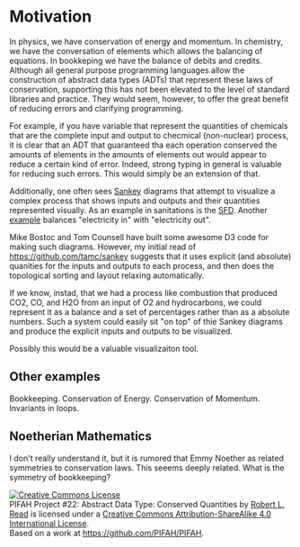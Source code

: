 # Motivation

In physics, we have conservation of energy and momentum.  In chemistry, we have the conversation of elements which
allows the balancing of equations.  In bookkeping we have the balance of debits and credits.  Although all
general purpose programming languages allow the construction of abstract data types (ADTs) that represent
these laws of conservation, supporting this has not been elevated to the level of standard libraries and practice.
They would seem, however, to offer the great 
benefit of reducing errors and clarifying programming.

For example, if you have variable that represent the quantities of chemicals that are the complete input and output to checmical (non-nuclear) process, it is clear that an ADT that guaranteed tha each operation conserved the amounts
of elements in the amounts of elements out would appear to reduce a certain kind of error.  Indeed, strong typing
in general is valuable for reducing such errors.  This would simply be an extension of that.

Additionally, one often sees [Sankey](http://en.wikipedia.org/wiki/Sankey_diagram) diagrams that attempt to visualize a complex process that shows inputs and outputs 
and their quantities represented visually.  As an example in sanitations is the [SFD](http://www.susana.org/en/sfd).
Another [example](http://www.energyvanguard.com/blog-building-science-HERS-BPI/bid/71262/Total-Energy-Use-Down-in-US-Wind-Solar-Up)
balances "electricity in" with "electricity out".

Mike Bostoc and Tom Counsell have built some awesome D3 code for making such diagrams.  However, my initial read 
of https://github.com/tamc/sankey suggests that it uses explicit (and absolute) quanities for the inputs and outputs
to each process, and then does the topological sorting and layout relaxing automatically.

If we know, instad, that we had a process like combustion that produced CO2, CO, and H2O from an input of O2 and
hydrocarbons, we could represent it as a balance and a set of percentages rather than as a absolute numbers.  Such
a system could easily sit "on top" of thie Sankey diagrams and produce the explicit inputs and outputs to be 
visualized.

Possibly this would be a valuable visualizaiton tool.

## Other examples

Bookkeeping.
Conservation of Energy.
Conservation of Momentum.
Invariants in loops.

## Noetherian Mathematics

I don't really understand it, but it is rumored that Emmy Noether as related symmetries to conservation laws.  This seeems deeply related.  What is the symmetry of bookkeeping?



<a rel="license" href="http://creativecommons.org/licenses/by-sa/4.0/"><img alt="Creative Commons License" style="border-width:0" src="https://i.creativecommons.org/l/by-sa/4.0/88x31.png" /></a><br /><span xmlns:dct="http://purl.org/dc/terms/" href="http://purl.org/dc/dcmitype/Text" property="dct:title" rel="dct:type">PIFAH Project #22: Abstract Data Type: Conserved Quantities</span> by <a xmlns:cc="http://creativecommons.org/ns#" href="https://github.com/PIFAH/PIFAH" property="cc:attributionName" rel="cc:attributionURL">Robert L. Read</a> is licensed under a <a rel="license" href="http://creativecommons.org/licenses/by-sa/4.0/">Creative Commons Attribution-ShareAlike 4.0 International License</a>.<br />Based on a work at <a xmlns:dct="http://purl.org/dc/terms/" href="https://github.com/PIFAH/PIFAH" rel="dct:source">https://github.com/PIFAH/PIFAH</a>.

